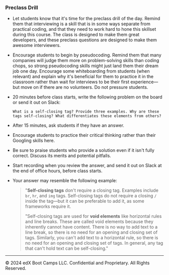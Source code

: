 ### Preclass Drill

* Let students know that it's time for the preclass drill of the day. Remind them that interviewing is a skill that is in some ways separate from practical coding, and that they need to work hard to hone this skillset during this course. The class is designed to make them great developers, and these preclass questions are designed to make them awesome interviewers.

* Encourage students to begin by pseudocoding. Remind them that many companies will judge them more on problem-solving skills than coding chops, so strong pseudocoding skills might just land them their dream job one day. Encourage some whiteboarding from students (when relevant) and explain why it's beneficial for them to practice it in the classroom rather than wait for interviews to be their first experience—but move on if there are no volunteers. Do not pressure students.

* 20 minutes before class starts, write the following problem on the board or send it out on Slack:

    ```
    What is a self-closing tag? Provide three examples. Why are these tags self-closing? What differentiates these elements from others?
    ```

* After 15 minutes, ask students if they have an answer.

* Encourage students to practice their critical thinking rather than their Googling skills here.

* Be sure to praise students who provide a solution even if it isn't fully correct. Discuss its merits and potential pitfalls.

* Start recording when you review the answer, and send it out on Slack at the end of office hours, before class starts.

* Your answer may resemble the following example:

    > "**Self-closing tags** don't require a closing tag. Examples include `br`, `hr`, and `img` tags. Self-closing tags do not require a closing `/` inside the tag&mdash;but it can be preferable to add it, as some frameworks require it.
    >
    > "Self-closing tags are used for **void elements** like horizontal rules and line breaks. These are called void elements because they inherently cannot have content. There is no way to add text to a line break, so there is no need for an opening and closing set of tags. Similarly, you can't add text to a horizontal rule, so there is no need for an opening and closing set of tags. In general, any tag that can't hold text can be self-closing."

---

© 2024 edX Boot Camps LLC. Confidential and Proprietary. All Rights Reserved.